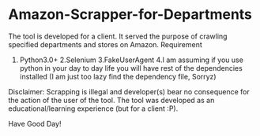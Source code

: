 # Amazon-Scrapper-for-Departments
The tool is developed for a client. It served the purpose of crawling specified departments and stores on Amazon. 
Requirement
  1. Python3.0+
  2.Selenium
  3.FakeUserAgent
  4.I am assuming if you use python in your day to day life you will have rest of the dependencies installed (I am just too lazy find the dependency file, Sorryz)

Disclaimer:
Scrapping is illegal and developer(s) bear no consequence for the action of the user of the tool. The tool was developed as an educational/learning experience (but for a client :P).

Have Good Day!
